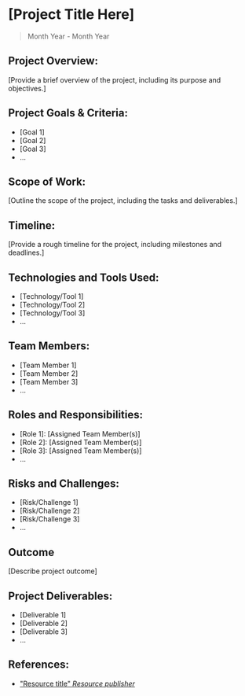# [Project Title Here]
> Month Year - Month Year

## Project Overview:
[Provide a brief overview of the project, including its purpose and objectives.]

## Project Goals & Criteria:
- [Goal 1]
- [Goal 2]
- [Goal 3]
- ...

## Scope of Work:
[Outline the scope of the project, including the tasks and deliverables.]

## Timeline:
[Provide a rough timeline for the project, including milestones and deadlines.]

## Technologies and Tools Used:
- [Technology/Tool 1]
- [Technology/Tool 2]
- [Technology/Tool 3]
- ...

## Team Members:
- [Team Member 1]
- [Team Member 2]
- [Team Member 3]
- ...

## Roles and Responsibilities:
- [Role 1]: [Assigned Team Member(s)]
- [Role 2]: [Assigned Team Member(s)]
- [Role 3]: [Assigned Team Member(s)]
- ...

## Risks and Challenges:
- [Risk/Challenge 1]
- [Risk/Challenge 2]
- [Risk/Challenge 3]
- ...

## Outcome
[Describe project outcome]

## Project Deliverables:
- [Deliverable 1]
- [Deliverable 2]
- [Deliverable 3]
- ...

## References:
- ["Resource title" *Resource publisher*](https://example.com/)
